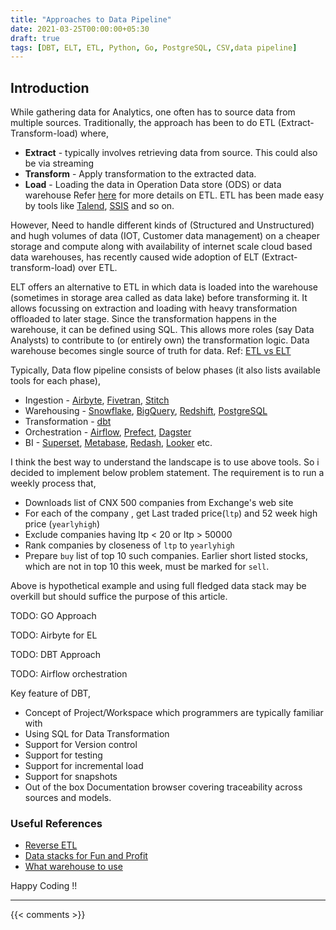 ```yaml
---
title: "Approaches to Data Pipeline"
date: 2021-03-25T00:00:00+05:30
draft: true
tags: [DBT, ELT, ETL, Python, Go, PostgreSQL, CSV,data pipeline]
---
```


## Introduction

While gathering data for Analytics, one often has to source data from multiple sources. Traditionally, the approach has been to do ETL (Extract-Transform-load) where,

* **Extract** - typically involves retrieving data from source. This could also be via streaming
* **Transform** - Apply transformation to the extracted data.
* **Load** -  Loading the data in Operation Data store (ODS) or data warehouse
Refer [here](https://www.sas.com/en_us/insights/data-management/what-is-etl.html#close) for more details on ETL. ETL has been made easy by tools like [Talend](https://www.talend.com/products/talend-open-studio/), [SSIS](https://docs.microsoft.com/en-us/sql/integration-services/sql-server-integration-services) and so on.

However, Need to handle different kinds of (Structured and Unstructured) and hugh volumes of data (IOT, Customer data management) on a cheaper storage and compute along with availability of internet scale cloud based data warehouses, has recently caused wide adoption of ELT (Extract-transform-load) over ETL.

ELT offers an alternative to ETL in which data is loaded into the warehouse (sometimes in storage area called as data lake) before transforming it. It allows focussing on extraction and loading with heavy transformation offloaded to later stage. Since the transformation happens in the warehouse, it can be defined using SQL. This allows more roles (say Data Analysts) to contribute to (or entirely own) the transformation logic. Data warehouse becomes single source of truth for data. Ref: [ETL vs ELT](https://dataschool.com/data-governance/etl-vs-elt/)

Typically, Data flow pipeline consists of below phases (it also lists available tools for each phase),

* Ingestion - [Airbyte](https://airbyte.io), [Fivetran](https://fivetran.com), [Stitch](https://stitchdata.com) 
* Warehousing - [Snowflake](https://snowflake.com), [BigQuery](https://cloud.google.com/bigquery), [Redshift](https://aws.amazon.com/redshift), [PostgreSQL](https://postgresql.org)
* Transformation - [dbt](https://getdbt.com)
* Orchestration - [Airflow](airflow.apache.org), [Prefect](https://prefect.io), [Dagster](https://dagster.io)
* BI - [Superset](superset.apache.org), [Metabase](https://metabase.com), [Redash](redash.io), [Looker](looker.com) etc.

I think the best way to understand the landscape is to use above tools. So i decided to implement below problem statement. The requirement is to run a weekly process that,

* Downloads list of CNX 500 companies from Exchange's web site
* For each of the company , get Last traded price(`ltp`) and 52 week high price (`yearlyhigh`)
* Exclude companies having ltp < 20 or ltp > 50000
* Rank companies by closeness of `ltp` to `yearlyhigh`
* Prepare `buy` list of top 10 such companies. Earlier short listed stocks, which are not in top 10 this week, must be marked for `sell`.

Above is hypothetical example and using full fledged data stack may be overkill but should suffice the purpose of this article.


TODO: GO Approach 

TODO: Airbyte for EL 

TODO: DBT Approach

TODO: Airflow orchestration


Key feature of DBT,

* Concept of Project/Workspace which programmers are typically familiar with
* Using SQL for Data Transformation
* Support for Version control
* Support for testing
* Support for incremental load 
* Support for snapshots
* Out of the box Documentation browser covering traceability across sources and models. 



### Useful References

* [Reverse ETL](https://medium.com/memory-leak/reverse-etl-a-primer-4e6694dcc7fb)
* [Data stacks for Fun and Profit](https://towardsdatascience.com/data-stacks-for-fun-nonprofit-part-ii-d375d824abf3)
* [What warehouse to use](https://dataschool.com/data-governance/what-warehouse-to-use/)


Happy Coding !!

---

{{< comments >}}